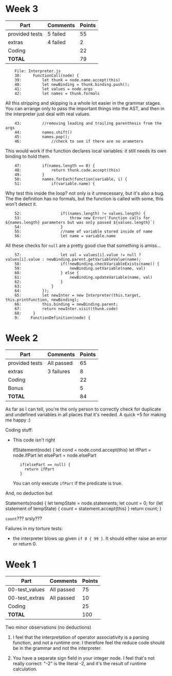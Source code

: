 # Week 3

| Part           | Comments    | Points |
|----------------|-------------|--------|
| provided tests | 5 failed    |     55 |
| extras         | 4 failed    |      2 |
| Coding         |             |     22 |
| **TOTAL**      |             |     79 |


        File: Interpreter.js
        38:     FunctionCall(node) {
        39:         let thunk = node.name.accept(this)
        40:         let newBinding = thunk.binding.push();
        41:         let values = node.args
        42:         let names = thunk.formals

All this stripping and skipping is a whole lot easier in the grammar
stages. You can arrange only to pass the important things into the AST,
and then in the interpreter just deal with real values.

        43:         //removing leading and trailing parenthesis from the args
        44:         names.shift()
        45:         names.pop();
        46:             //check to see if there are no arameters

This would work if the function declares local variables: it still needs
its own binding to hold them.

        47:         if(names.length == 0) {
        48:             return thunk.code.accept(this)
        49:         }
        50:         names.forEach(function(variable, i) {
        51:             if(variable.name) {

Why test this inside the loop? not only is it unnecessary, but it's also
a bug. The the definition has no formals, but the function is called
with some, this won't detect it.

        52:                 if((names.length) != values.length) {
        53:                     throw new Error(`Function calls for ${names.length} parameters but was only passed ${values.length}`)
        54:                 }
        55:                 //name of variable stored inside of name
        56:                 let name = variable.name

All these checks for `null` are a pretty good clue that something is
amiss...

        57:                 let val = values[i].value != null ? values[i].value : newBinding.parent.getVariableValue(name);
        58:                 if(!newBinding.checkVariableExists(name)) {
        59:                     newBinding.setVariable(name, val)
        60:                 } else {
        61:                     newBinding.updateVariable(name, val)
        62:                 }
        63:             }
        64:         });
        65:         let newInter = new Interpreter(this.target, this.printFunction, newBinding);
        66:         this.binding = newBinding.parent;
        67:         return newInter.visit(thunk.code)
        68:     }
        9:     FunctionDefinition(node) {


# Week 2

| Part           | Comments    | Points |
|----------------|-------------|--------|
| provided tests | All passed  |     65 |
| extras         | 3 failures  |      8 |
| Coding         |             |     22 |
| Bonus          |             |      5 |
| **TOTAL**      |             |     84 |

As far as I can tell, you're the only person to correctly check for
duplicate and undefined variables in all places that it's needed. A
quick +5 for making me happy :)


Coding stuff:

- This code isn't right

     ifStatement(node) {
         let cond = node.cond.accept(this)
         let ifPart = node.ifPart
         let elsePart = node.elsePart

         if(elsePart == null) {
           return ifPart
         }

  You can only execute `ifPart` if the predicate is true.

And, no deduction but

 Statements(node) {
    let tempState = node.statements;
    let count = 0;
    for (let statement of tempState) {
      count = statement.accept(this)
    }
    return count;
  }

`count`??? srsly???

Failures in my torture tests:

- the interpreter blows up given `if 0 { 99 }`. It should either raise
  an error or return 0.


# Week 1

| Part           | Comments    | Points |
|----------------|-------------|--------|
| 00-test_values | All passed  |     75 |
| 00-test_extras | All passed  |     10 |
| Coding         |             |     25 |
| **TOTAL**      |             |    100 |

Two minor observations (no deductions)

1. I feel that the interpretation of operator associativity is a parsing
   function, and not a runtime one. I therefore feel the reduce code
   should be in the grammar and not the interpreter.

2. You have a separate sign field in your integer node. I feel that's
   not really correct: "-2" is the literal -2, and it's the result of
   runtime calculation.